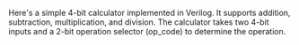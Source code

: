 Here's a simple 4-bit calculator implemented in Verilog. It supports addition, subtraction, multiplication, and division. The calculator takes two 4-bit inputs and a 2-bit operation selector (op_code) to determine the operation.





